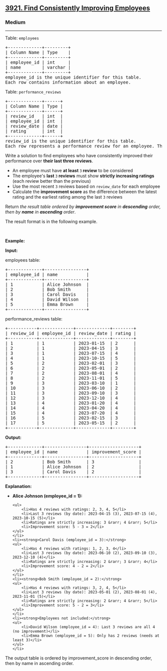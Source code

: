 <h2><a href="https://leetcode.com/problems/find-consistently-improving-employees">3921. Find Consistently Improving Employees</a></h2><h3>Medium</h3><hr><p>Table: <code>employees</code></p>

<pre>
+-------------+---------+
| Column Name | Type    |
+-------------+---------+
| employee_id | int     |
| name        | varchar |
+-------------+---------+
employee_id is the unique identifier for this table.
Each row contains information about an employee.
</pre>

<p>Table: <code>performance_reviews</code></p>

<pre>
+-------------+------+
| Column Name | Type |
+-------------+------+
| review_id   | int  |
| employee_id | int  |
| review_date | date |
| rating      | int  |
+-------------+------+
review_id is the unique identifier for this table.
Each row represents a performance review for an employee. The rating is on a scale of 1-5 where 5 is excellent and 1 is poor.
</pre>

<p>Write a solution to find employees who have consistently improved their performance over <strong>their last three reviews</strong>.</p>

<ul>
	<li>An employee must have <strong>at least </strong><code>3</code><strong> review</strong> to be considered</li>
	<li>The employee&#39;s <strong>last </strong><code>3</code><strong> reviews</strong> must show <strong>strictly increasing ratings</strong> (each review better than the previous)</li>
	<li>Use the most recent <code>3</code> reviews based on <code>review_date</code> for each employee</li>
	<li>Calculate the <strong>improvement score</strong> as the difference between the latest rating and the earliest rating among the last <code>3</code> reviews</li>
</ul>

<p>Return <em>the result table ordered by <strong>improvement score</strong> in <strong>descending</strong> order, then by <strong>name</strong> in <strong>ascending</strong> order</em>.</p>

<p>The result format is in the following example.</p>

<p>&nbsp;</p>
<p><strong class="example">Example:</strong></p>

<div class="example-block">
<p><strong>Input:</strong></p>

<p>employees table:</p>

<pre class="example-io">
+-------------+----------------+
| employee_id | name           |
+-------------+----------------+
| 1           | Alice Johnson  |
| 2           | Bob Smith      |
| 3           | Carol Davis    |
| 4           | David Wilson   |
| 5           | Emma Brown     |
+-------------+----------------+
</pre>

<p>performance_reviews table:</p>

<pre class="example-io">
+-----------+-------------+-------------+--------+
| review_id | employee_id | review_date | rating |
+-----------+-------------+-------------+--------+
| 1         | 1           | 2023-01-15  | 2      |
| 2         | 1           | 2023-04-15  | 3      |
| 3         | 1           | 2023-07-15  | 4      |
| 4         | 1           | 2023-10-15  | 5      |
| 5         | 2           | 2023-02-01  | 3      |
| 6         | 2           | 2023-05-01  | 2      |
| 7         | 2           | 2023-08-01  | 4      |
| 8         | 2           | 2023-11-01  | 5      |
| 9         | 3           | 2023-03-10  | 1      |
| 10        | 3           | 2023-06-10  | 2      |
| 11        | 3           | 2023-09-10  | 3      |
| 12        | 3           | 2023-12-10  | 4      |
| 13        | 4           | 2023-01-20  | 4      |
| 14        | 4           | 2023-04-20  | 4      |
| 15        | 4           | 2023-07-20  | 4      |
| 16        | 5           | 2023-02-15  | 3      |
| 17        | 5           | 2023-05-15  | 2      |
+-----------+-------------+-------------+--------+
</pre>

<p><strong>Output:</strong></p>

<pre class="example-io">
+-------------+----------------+-------------------+
| employee_id | name           | improvement_score |
+-------------+----------------+-------------------+
| 2           | Bob Smith      | 3                 |
| 1           | Alice Johnson  | 2                 |
| 3           | Carol Davis    | 2                 |
+-------------+----------------+-------------------+
</pre>

<p><strong>Explanation:</strong></p>

<ul>
	<li><strong>Alice Johnson (employee_id = 1):</strong>

	<ul>
		<li>Has 4 reviews with ratings: 2, 3, 4, 5</li>
		<li>Last 3 reviews (by date): 2023-04-15 (3), 2023-07-15 (4), 2023-10-15 (5)</li>
		<li>Ratings are strictly increasing: 3 &rarr; 4 &rarr; 5</li>
		<li>Improvement score: 5 - 3 = 2</li>
	</ul>
	</li>
	<li><strong>Carol Davis (employee_id = 3):</strong>
	<ul>
		<li>Has 4 reviews with ratings: 1, 2, 3, 4</li>
		<li>Last 3 reviews (by date): 2023-06-10 (2), 2023-09-10 (3), 2023-12-10 (4)</li>
		<li>Ratings are strictly increasing: 2 &rarr; 3 &rarr; 4</li>
		<li>Improvement score: 4 - 2 = 2</li>
	</ul>
	</li>
	<li><strong>Bob Smith (employee_id = 2):</strong>
	<ul>
		<li>Has 4 reviews with ratings: 3, 2, 4, 5</li>
		<li>Last 3 reviews (by date): 2023-05-01 (2), 2023-08-01 (4), 2023-11-01 (5)</li>
		<li>Ratings are strictly increasing: 2 &rarr; 4 &rarr; 5</li>
		<li>Improvement score: 5 - 2 = 3</li>
	</ul>
	</li>
	<li><strong>Employees not included:</strong>
	<ul>
		<li>David Wilson (employee_id = 4): Last 3 reviews are all 4 (no improvement)</li>
		<li>Emma Brown (employee_id = 5): Only has 2 reviews (needs at least 3)</li>
	</ul>
	</li>
</ul>

<p>The output table is ordered by improvement_score in descending order, then by name in ascending order.</p>
</div>
